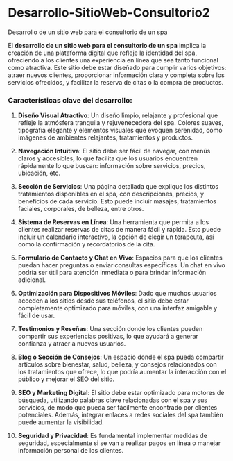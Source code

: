 # Desarrollo-SitioWeb-Consultorio2
Desarrollo de un sitio web para el consultorio de un spa


El **desarrollo de un sitio web para el consultorio de un spa** implica la creación de una plataforma digital que refleje la identidad del spa, ofreciendo a los clientes una experiencia en línea que sea tanto funcional como atractiva. Este sitio debe estar diseñado para cumplir varios objetivos: atraer nuevos clientes, proporcionar información clara y completa sobre los servicios ofrecidos, y facilitar la reserva de citas o la compra de productos.

### Características clave del desarrollo:

1. **Diseño Visual Atractivo**: Un diseño limpio, relajante y profesional que refleje la atmósfera tranquila y rejuvenecedora del spa. Colores suaves, tipografía elegante y elementos visuales que evoquen serenidad, como imágenes de ambientes relajantes, tratamientos y productos.

2. **Navegación Intuitiva**: El sitio debe ser fácil de navegar, con menús claros y accesibles, lo que facilita que los usuarios encuentren rápidamente lo que buscan: información sobre servicios, precios, ubicación, etc.

3. **Sección de Servicios**: Una página detallada que explique los distintos tratamientos disponibles en el spa, con descripciones, precios, y beneficios de cada servicio. Esto puede incluir masajes, tratamientos faciales, corporales, de belleza, entre otros.

4. **Sistema de Reservas en Línea**: Una herramienta que permita a los clientes realizar reservas de citas de manera fácil y rápida. Esto puede incluir un calendario interactivo, la opción de elegir un terapeuta, así como la confirmación y recordatorios de la cita.

5. **Formulario de Contacto y Chat en Vivo**: Espacios para que los clientes puedan hacer preguntas o enviar consultas específicas. Un chat en vivo podría ser útil para atención inmediata o para brindar información adicional.

6. **Optimización para Dispositivos Móviles**: Dado que muchos usuarios acceden a los sitios desde sus teléfonos, el sitio debe estar completamente optimizado para móviles, con una interfaz amigable y fácil de usar.

7. **Testimonios y Reseñas**: Una sección donde los clientes pueden compartir sus experiencias positivas, lo que ayudará a generar confianza y atraer a nuevos usuarios.

8. **Blog o Sección de Consejos**: Un espacio donde el spa pueda compartir artículos sobre bienestar, salud, belleza, y consejos relacionados con los tratamientos que ofrece, lo que podría aumentar la interacción con el público y mejorar el SEO del sitio.

9. **SEO y Marketing Digital**: El sitio debe estar optimizado para motores de búsqueda, utilizando palabras clave relacionadas con el spa y sus servicios, de modo que pueda ser fácilmente encontrado por clientes potenciales. Además, integrar enlaces a redes sociales del spa también puede aumentar la visibilidad.

10. **Seguridad y Privacidad**: Es fundamental implementar medidas de seguridad, especialmente si se van a realizar pagos en línea o manejar información personal de los clientes.
